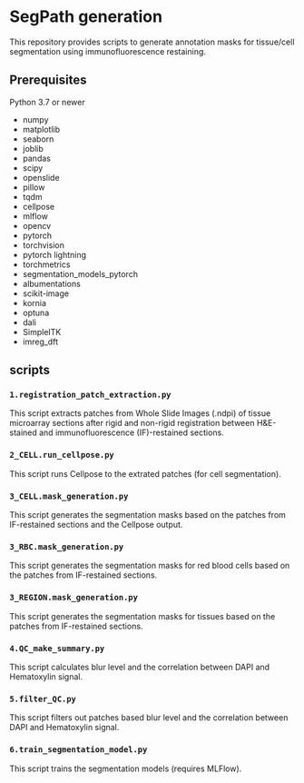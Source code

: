 # SegPath generation

This repository provides scripts to generate annotation masks for tissue/cell segmentation using immunofluorescence restaining.

## Prerequisites

Python 3.7 or newer

- numpy
- matplotlib
- seaborn
- joblib
- pandas
- scipy
- openslide
- pillow
- tqdm
- cellpose
- mlflow
- opencv
- pytorch
- torchvision
- pytorch lightning
- torchmetrics
- segmentation_models_pytorch
- albumentations
- scikit-image
- kornia
- optuna
- dali
- SimpleITK
- imreg_dft

## scripts

### `1.registration_patch_extraction.py` 
This script extracts patches from Whole Slide Images (.ndpi) of tissue microarray sections after rigid and non-rigid registration between H&E-stained and immunofluorescence (IF)-restained sections.

### `2_CELL.run_cellpose.py` 
This script runs Cellpose to the extrated patches (for cell segmentation).

### `3_CELL.mask_generation.py` 
This script generates the segmentation masks based on the patches from IF-restained sections and the Cellpose output. 

### `3_RBC.mask_generation.py` 
This script generates the segmentation masks for red blood cells based on the patches from IF-restained sections. 

### `3_REGION.mask_generation.py ` 
This script generates the segmentation masks for tissues based on the patches from IF-restained sections. 

### `4.QC_make_summary.py` 
This script calculates blur level and the correlation between DAPI and Hematoxylin signal.

### `5.filter_QC.py` 
This script filters out patches based blur level and the correlation between DAPI and Hematoxylin signal.

### `6.train_segmentation_model.py` 
This script trains the segmentation models (requires MLFlow).
